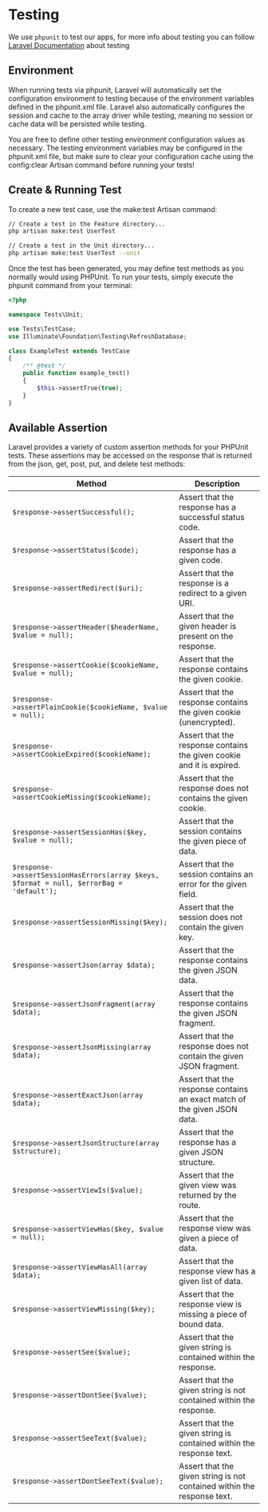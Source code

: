 # Testing

We use `phpunit` to test our apps, for more info about testing you can follow [Laravel Documentation](https://laravel.com/docs/5.5/database-testing) about testing

## Environment

When running tests via phpunit, Laravel will automatically set the configuration environment to  testing because of the environment variables defined in the phpunit.xml file. Laravel also automatically configures the session and cache to the array driver while testing, meaning no session or cache data will be persisted while testing.

You are free to define other testing environment configuration values as necessary. The testing environment variables may be configured in the phpunit.xml file, but make sure to clear your configuration cache using the config:clear Artisan command before running your tests!

## Create & Running Test

To create a new test case, use the make:test Artisan command:

```bash
// Create a test in the Feature directory...
php artisan make:test UserTest

// Create a test in the Unit directory...
php artisan make:test UserTest --unit
```

Once the test has been generated, you may define test methods as you normally would using PHPUnit. To run your tests, simply execute the phpunit command from your terminal:

```php
<?php

namespace Tests\Unit;

use Tests\TestCase;
use Illuminate\Foundation\Testing\RefreshDatabase;

class ExampleTest extends TestCase
{
    /** @test */
    public function example_test()
    {
        $this->assertTrue(true);
    }
}
```



## Available Assertion

Laravel provides a variety of custom assertion methods for your PHPUnit tests. These assertions may be accessed on the response that is returned from the json, get, post, put, and delete test methods:



| Method                                   | Description                              |
| ---------------------------------------- | ---------------------------------------- |
| `$response->assertSuccessful();`         | Assert that the response has a successful status code. |
| `$response->assertStatus($code);`        | Assert that the response has a given code. |
| `$response->assertRedirect($uri);`       | Assert that the response is a redirect to a given URI. |
| `$response->assertHeader($headerName, $value = null);` | Assert that the given header is present on the response. |
| `$response->assertCookie($cookieName, $value = null);` | Assert that the response contains the given cookie. |
| `$response->assertPlainCookie($cookieName, $value = null);` | Assert that the response contains the given cookie (unencrypted). |
| `$response->assertCookieExpired($cookieName);` | Assert that the response contains the given cookie and it is expired. |
| `$response->assertCookieMissing($cookieName);` | Assert that the response does not contains the given cookie. |
| `$response->assertSessionHas($key, $value = null);` | Assert that the session contains the given piece of data. |
| `$response->assertSessionHasErrors(array $keys, $format = null, $errorBag = 'default');` | Assert that the session contains an error for the given field. |
| `$response->assertSessionMissing($key);` | Assert that the session does not contain the given key. |
| `$response->assertJson(array $data);`    | Assert that the response contains the given JSON data. |
| `$response->assertJsonFragment(array $data);` | Assert that the response contains the given JSON fragment. |
| `$response->assertJsonMissing(array $data);` | Assert that the response does not contain the given JSON fragment. |
| `$response->assertExactJson(array $data);` | Assert that the response contains an exact match of the given JSON data. |
| `$response->assertJsonStructure(array $structure);` | Assert that the response has a given JSON structure. |
| `$response->assertViewIs($value);`       | Assert that the given view was returned by the route. |
| `$response->assertViewHas($key, $value = null);` | Assert that the response view was given a piece of data. |
| `$response->assertViewHasAll(array $data);` | Assert that the response view has a given list of data. |
| `$response->assertViewMissing($key);`    | Assert that the response view is missing a piece of bound data. |
| `$response->assertSee($value);`          | Assert that the given string is contained within the response. |
| `$response->assertDontSee($value);`      | Assert that the given string is not contained within the response. |
| `$response->assertSeeText($value);`      | Assert that the given string is contained within the response text. |
| `$response->assertDontSeeText($value);`  | Assert that the given string is not contained within the response text. |

